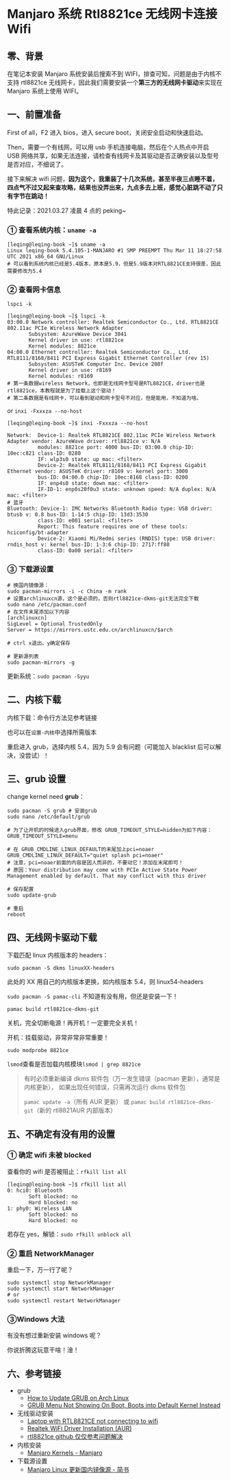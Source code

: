 # Manjaro 系统 Rtl8821ce 无线网卡连接 Wifi

## 零、背景

在笔记本安装 Manjaro 系统安装后搜索不到 WIFI，排查可知，问题是由于内核不支持 rtl8821ce 无线网卡，因此我们需要安装一个**第三方的无线网卡驱动**来实现在 Manjaro 系统上使用 WIFI。

## 一、前置准备

First of all，F2 进入 bios，进入 secure boot，关闭安全启动和快速启动。

Then，需要一个有线网，可以用 usb 手机连接电脑，然后在个人热点中开启 USB 网络共享，如果无法连接，请检查有线网卡及其驱动是否正确安装以及型号是否对应，不细说了。

接下来解决 wifi 问题，**因为这个，我重装了十几次系统，甚至半夜三点睡不着，四点气不过又起来查攻略，结果也没弄出来，九点多去上班，感觉心脏跳不动了只有字节在跳动！**

特此记录：2021.03.27 凌晨 4 点的 peking~

### ① 查看系统内核：`uname -a`

```shell
[leqing@leqing-book ~]$ uname -a
Linux leqing-book 5.4.105-1-MANJARO #1 SMP PREEMPT Thu Mar 11 18:27:58 UTC 2021 x86_64 GNU/Linux
# 可以看到系统内核已经是5.4版本，原本是5.9，但是5.9版本对RTL8821CE支持很差，因此需要修改为5.4
```

### ② 查看网卡信息

`lspci -k`

```shell
[leqing@leqing-book ~]$ lspci -k
03:00.0 Network controller: Realtek Semiconductor Co., Ltd. RTL8821CE 802.11ac PCIe Wireless Network Adapter
       Subsystem: AzureWave Device 3041
       Kernel driver in use: rtl8821ce
       Kernel modules: 8821ce
04:00.0 Ethernet controller: Realtek Semiconductor Co., Ltd. RTL8111/8168/8411 PCI Express Gigabit Ethernet Controller (rev 15)
       Subsystem: ASUSTeK Computer Inc. Device 208f
       Kernel driver in use: r8169
       Kernel modules: r8169
# 第一条数据wireless Network，也即是无线网卡型号是RTL8821CE，driver也是rtl8821ce，本教程就是为了挂载上这个驱动！
# 第二条数据是有线网卡，可以看到驱动和网卡型号不对应，但是能用，不知道为啥。
```

or `inxi -Fxxxza --no-host`

```shell
[leqing@leqing-book ~]$ inxi -Fxxxza --no-host

Network:  Device-1: Realtek RTL8821CE 802.11ac PCIe Wireless Network Adapter vendor: AzureWave driver: rtl8821ce v: N/A
          modules: 8821ce port: 4000 bus-ID: 03:00.0 chip-ID: 10ec:c821 class-ID: 0280
          IF: wlp3s0 state: up mac: <filter>
          Device-2: Realtek RTL8111/8168/8411 PCI Express Gigabit Ethernet vendor: ASUSTeK driver: r8169 v: kernel port: 3000
          bus-ID: 04:00.0 chip-ID: 10ec:8168 class-ID: 0200
          IF: enp4s0 state: down mac: <filter>
          IF-ID-1: enp0s20f0u3 state: unknown speed: N/A duplex: N/A mac: <filter>
# 蓝牙
Bluetooth: Device-1: IMC Networks Bluetooth Radio type: USB driver: btusb v: 0.8 bus-ID: 1-14:5 chip-ID: 13d3:3530
          class-ID: e001 serial: <filter>
          Report: This feature requires one of these tools: hciconfig/bt-adapter
          Device-2: Xiaomi Mi/Redmi series (RNDIS) type: USB driver: rndis_host v: kernel bus-ID: 1-3:6 chip-ID: 2717:ff80
          class-ID: 0a00 serial: <filter>
```

### ③ 下载源设置

```shell
# 换国内镜像源：
sudo pacman-mirrors -i -c China -m rank
# 设置archlinuxcn源，这个是必须的，否则rtl8821ce-dkms-git无法完全下载
sudo nano /etc/pacman.conf
# 在文件末尾添加以下内容
[archlinuxcn]
SigLevel = Optional TrustedOnly
Server = https://mirrors.ustc.edu.cn/archlinuxcn/$arch

# ctrl x退出，y确定保存

# 更新源列表
sudo pacman-mirrors -g
```

更新系统：`sudo pacman -Syyu`

## 二、内核下载

内核下载：命令行方法见参考链接

也可以在`设置-内核`中选择所需版本

重启进入 grub，选择内核 5.4，因为 5.9 会有问题（可能加入 blacklist 后可以解决，没尝试）！

## 三、grub 设置

change kernel need **grub**：

```shell
sudo pacman -S grub # 安装grub
sudo nano /etc/default/grub

# 为了让开机的时候进入grub界面，修改 GRUB_TIMEOUT_STYLE=hidden为如下内容：
GRUB_TIMEOUT_STYLE=menu

# 在 GRUB_CMDLINE_LINUX_DEFAULT的末尾加上pci=noaer
GRUB_CMDLINE_LINUX_DEFAULT="quiet splash pci=noaer"
# 注意，pci=noaer前面的内容是因人而异的，不要动它！添加在末尾即可！
# 原因：Your distribution may come with PCIe Active State Power Management enabled by default. That may conflict with this driver

# 保存配置
sudo update-grub

# 重启
reboot
```

## 四、无线网卡驱动下载

下载匹配 linux 内核版本的 headers：

`sudo pacman -S dkms linuxXX-headers`

此处的 XX 用自己的内核版本更换，如内核版本 5.4，则 linux54-headers

`sudo pacman -S pamac-cli` 不知道有没有用，但还是安装一下！

`pamac build rtl8821ce-dkms-git`

关机，完全切断电源！再开机！一定要完全关机！

开机：挂载驱动，非常非常非常重要！

`sudo modprobe 8821ce`

`lsmod`查看是否加载内核模块`lsmod | grep 8821ce`

> 有时必须重新编译 dkms 软件包（万一发生错误（pacman 更新），通常是内核更新），
> 如果出现任何错误，只需再次运行 dkms 软件包
>
> `pamac update -a`（所有 AUR 更新）
> 或
> `pamac build rtl8821ce-dkms-git`（新的 rtl8821AUR 内部版本）

## 五、不确定有没有用的设置

### ① 确定 wifi 未被 blocked

查看你的 wifi 是否被阻止：`rfkill list all`

```shell
[leqing@leqing-book ~]$ rfkill list all
0: hci0: Bluetooth
       Soft blocked: no
       Hard blocked: no
1: phy0: Wireless LAN
       Soft blocked: no
       Hard blocked: no
```

若存在 yes，解锁：`sudo rfkill unblock all`

### ② 重启 NetworkManager

重启一下，万一行了呢？

```shell
sudo systemctl stop NetworkManager
sudo systemctl start NetworkManager
# or
sudo systemctl restart NetworkManager
```

### ③Windows 大法

有没有想过重新安装 windows 呢？

你说折腾这玩意干啥！淦！

## 六、参考链接

- grub
  - [How to Update GRUB on Arch Linux](https://linuxhint.com/update_grub_arch_linux/)
  - [GRUB Menu Not Showing On Boot, Boots into Default Kernel Instead](https://forum.manjaro.org/t/grub-menu-not-showing-on-boot-boots-into-default-kernel-instead/13410/2)
- 无线驱动安装
  - [Laptop with RTL8821CE not connecting to wifi](https://forum.manjaro.org/t/laptop-with-rtl8821ce-not-connecting-to-wifi/21221)
  - [Realtek WiFi Driver Installation (AUR)](https://archived.forum.manjaro.org/t/realtek-wifi-driver-installation-aur/85429)
  - [rtl8821ce github 仅仅参考问题解决](https://github.com/tomaspinho/rtl8821ce)
- 内核安装
  - [Manjaro Kernels - Manjaro](https://wiki.manjaro.org/index.php/Manjaro_Kernels)
- 下载源设置
  - [Manjaro Linux 更新国内镜像源 - 简书](https://www.jianshu.com/p/966017a6f251)
